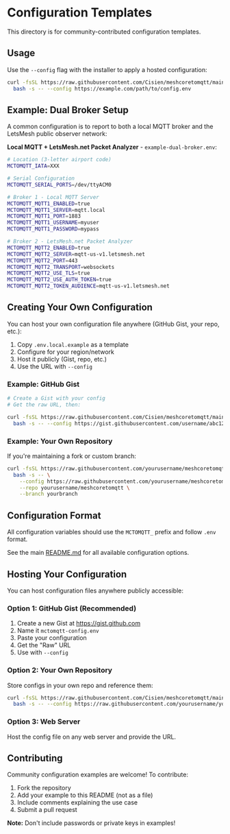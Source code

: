 # Configuration Templates

This directory is for community-contributed configuration templates.

## Usage

Use the `--config` flag with the installer to apply a hosted configuration:

```bash
curl -fsSL https://raw.githubusercontent.com/Cisien/meshcoretomqtt/main/install.sh | \
  bash -s -- --config https://example.com/path/to/config.env
```

## Example: Dual Broker Setup

A common configuration is to report to both a local MQTT broker and the LetsMesh public observer network:

**Local MQTT + LetsMesh.net Packet Analyzer** - `example-dual-broker.env`:
```bash
# Location (3-letter airport code)
MCTOMQTT_IATA=XXX

# Serial Configuration
MCTOMQTT_SERIAL_PORTS=/dev/ttyACM0

# Broker 1 - Local MQTT Server
MCTOMQTT_MQTT1_ENABLED=true
MCTOMQTT_MQTT1_SERVER=mqtt.local
MCTOMQTT_MQTT1_PORT=1883
MCTOMQTT_MQTT1_USERNAME=myuser
MCTOMQTT_MQTT1_PASSWORD=mypass

# Broker 2 - LetsMesh.net Packet Analyzer
MCTOMQTT_MQTT2_ENABLED=true
MCTOMQTT_MQTT2_SERVER=mqtt-us-v1.letsmesh.net
MCTOMQTT_MQTT2_PORT=443
MCTOMQTT_MQTT2_TRANSPORT=websockets
MCTOMQTT_MQTT2_USE_TLS=true
MCTOMQTT_MQTT2_USE_AUTH_TOKEN=true
MCTOMQTT_MQTT2_TOKEN_AUDIENCE=mqtt-us-v1.letsmesh.net
```

## Creating Your Own Configuration

You can host your own configuration file anywhere (GitHub Gist, your repo, etc.):

1. Copy `.env.local.example` as a template
2. Configure for your region/network
3. Host it publicly (Gist, repo, etc.)
4. Use the URL with `--config`

### Example: GitHub Gist

```bash
# Create a Gist with your config
# Get the raw URL, then:

curl -fsSL https://raw.githubusercontent.com/Cisien/meshcoretomqtt/main/install.sh | \
  bash -s -- --config https://gist.githubusercontent.com/username/abc123/raw/my-config.env
```

### Example: Your Own Repository

If you're maintaining a fork or custom branch:

```bash
curl -fsSL https://raw.githubusercontent.com/yourusername/meshcoretomqtt/yourbranch/install.sh | \
  bash -s -- \
    --config https://raw.githubusercontent.com/yourusername/meshcoretomqtt/yourbranch/configs/.env.yourregion \
    --repo yourusername/meshcoretomqtt \
    --branch yourbranch
```

## Configuration Format

All configuration variables should use the `MCTOMQTT_` prefix and follow `.env` format.

See the main [README.md](../README.md) for all available configuration options.

## Hosting Your Configuration

You can host configuration files anywhere publicly accessible:

### Option 1: GitHub Gist (Recommended)
1. Create a new Gist at https://gist.github.com
2. Name it `mctomqtt-config.env`
3. Paste your configuration
4. Get the "Raw" URL
5. Use with `--config`

### Option 2: Your Own Repository
Store configs in your own repo and reference them:

```bash
curl -fsSL https://raw.githubusercontent.com/Cisien/meshcoretomqtt/main/install.sh | \
  bash -s -- --config https://raw.githubusercontent.com/yourusername/yourrepo/main/mctomqtt.env
```

### Option 3: Web Server
Host the config file on any web server and provide the URL.

## Contributing

Community configuration examples are welcome! To contribute:

1. Fork the repository
2. Add your example to this README (not as a file)
3. Include comments explaining the use case
4. Submit a pull request

**Note:** Don't include passwords or private keys in examples!

